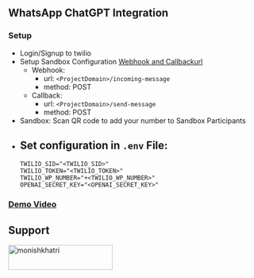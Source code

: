 ## WhatsApp ChatGPT Integration

### Setup
- Login/Signup to twilio
- Setup Sandbox Configuration [Webhook and Callbackurl](https://console.twilio.com/us1/develop/sms/try-it-out/whatsapp-learn?frameUrl=%2Fconsole%2Fsms%2Fwhatsapp%2Flearn%3Fx-target-region%3Dus1)
    - Webhook:
        - url: `<ProjectDomain>/incoming-message`
        - method: POST
    - Callback:
        - url: `<ProjectDomain>/send-message`
        - method: POST
- Sandbox: Scan QR code to add your number to Sandbox Participants
- Set configuration in `.env` File:
    -
    ```
    TWILIO_SID="<TWILIO_SID>"
    TWILIO_TOKEN="<TWILIO_TOKEN>"
    TWILIO_WP_NUMBER="+<TWILIO_WP_NUMBER>"
    OPENAI_SECRET_KEY="<OPENAI_SECRET_KEY>"
    ```
### [Demo Video](https://drive.google.com/file/d/1FXI9JFFsT88OpGdHaa_x2DK0pQA5vHGt/view?usp=share_link)

## Support
<p><a href="https://www.buymeacoffee.com/monishkhatri"> <img align="left" src="https://cdn.buymeacoffee.com/buttons/v2/default-yellow.png" height="50" width="210" alt="monishkhatri" /></a></p><br><br>
